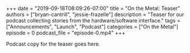 +++
date = "2019-09-18T08:09:26-07:00"
title = "On the Metal: Teaser"
authors = ["bryan-cantrill", "jessie-frazelle"]
description = "Teaser for our podcast collecting stories from the hardware/software interface."
tags = ["Announcements", "Launch", "Podcast"]
categories = ["On the Metal"]
episode = 0
podcast_file = "episode-0.mp4"
+++

Podcast copy for the teaser goes here.
